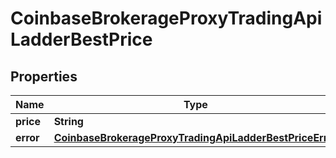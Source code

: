 
# CoinbaseBrokerageProxyTradingApiLadderBestPrice

## Properties
Name | Type | Description | Notes
------------ | ------------- | ------------- | -------------
**price** | **String** |  |  [optional]
**error** | [**CoinbaseBrokerageProxyTradingApiLadderBestPriceError**](CoinbaseBrokerageProxyTradingApiLadderBestPriceError.md) |  |  [optional]



